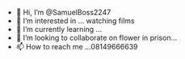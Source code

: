 - 👋 Hi, I’m @SamuelBoss2247
- 👀 I’m interested in ... watching films 
- 🌱 I’m currently learning ...
- 💞️ I’m looking to collaborate on flower in prison...
- 📫 How to reach me ...08149666639

<!---
SamuelBoss2247/SamuelBoss2247 is a ✨ special ✨ repository because its `README.md` (this file) appears on your GitHub profile.
You can click the Preview link to take a look at your changes.
--->
